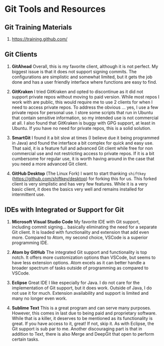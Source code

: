 # Git Tools and Resources

## Git Training Materials

1. <https://training.github.com/>

## Git Clients

1. **GitAhead**
    Overall, this is my favorite client, although it is not perfect. My biggest issue is that it does not support signing commits. The configurations are simplistic and somewhat limited, but it gets the job done and has a user friendly interface where functions are easy to find.

2. **GitKraken**
    I tried GitKraken and opted to discontinue as it did not support private repos without moving to paid version. While most repos I work with are public, this would require me to use 2 clients for when I need to access private repos. To address the obvious ... yes, I use a few private repos for personal use. I store some scripts that run in Ubuntu that contain sensitive information, so my intended use is not commercial at all. I also found that GitKraken is buggy with GPG support, at least in Ubuntu. If you have no need for private repos, this is a solid solution.

3. **SmartGit**
    I found it a bit slow at times (I believe due it being programmed in Java) and found the interface a bit complex for quick and easy use. That said, it is a feature full and advanced Git client while free for non commercial use and not restricting access to private repos. If it is a bit cumbersome for regular use, it is worth having around in the case that you need a more advanced Git client.

4. **GitHub Desktop** (The Linux Fork)
    I want to start thanking `shiftkey` (<https://github.com/shiftkey/desktop>) for forking this for us. This forked client is very simplistic and has very few features. While it is a very basic client, it does the basics very well and remains installed for intermittent use.

## IDEs with Integrated or Support for Git

1. **Microsoft Visual Studio Code**
   My favorite IDE with Git support, including commit signing... basically eliminating the need for a separate Git client. It is loaded with functionality and extension that add even more. Compared to Atom, my second choice, VSCode is a superior programming IDE.

2. **Atom by GitHub**
   The integrated Git support and functionality is top notch. It offers more customization options than VSCode, but seems to have less extension options. Atom excels as it can better handle a broader spectrum of tasks outside of programming as compared to VSCode.

3. **Eclipse**
   Great IDE I like especially for Java. I do not care for the implementation of Git support, but it does work. Outside of Java, I do not use it for much. Extension availability and support is limited and many no longer even work.

4. **Sublime Text**
   This is a great program and can serve many purposes. However, this comes in last due to being paid and proprietary software. While that is a killer, it deserves to be mentioned as its functionality is great. If you have access to it, great! If not, skip it. As with Eclipse, the Git support is sub par to me. Another discouraging part is that in addition to Text, there is also Merge and DeepGit that open to perform certain tasks.
